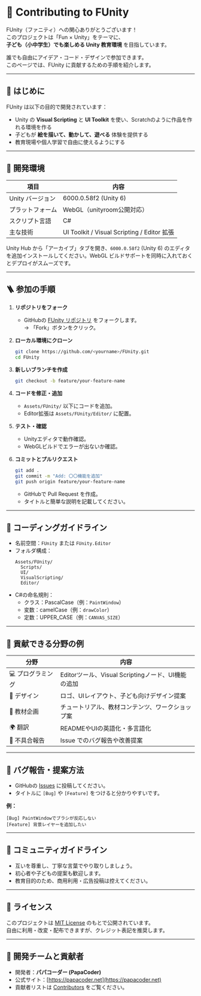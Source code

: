 # 🤝 Contributing to FUnity

FUnity（ファニティ）への関心ありがとうございます！  
このプロジェクトは「Fun × Unity」をテーマに、  
**子ども（小中学生）でも楽しめる Unity 教育環境** を目指しています。

誰でも自由にアイデア・コード・デザインで参加できます。  
このページでは、FUnity に貢献するための手順を紹介します。

---

## 🚀 はじめに

FUnity は以下の目的で開発されています：

- Unity の **Visual Scripting** と **UI Toolkit** を使い、Scratchのように作品を作れる環境を作る  
- 子どもが **絵を描いて、動かして、遊べる** 体験を提供する  
- 教育現場や個人学習で自由に使えるようにする  

---

## 🧰 開発環境

| 項目 | 内容 |
|------|------|
| Unity バージョン | 6000.0.58f2 (Unity 6) |
| プラットフォーム | WebGL（unityroom公開対応） |
| スクリプト言語 | C# |
| 主な技術 | UI Toolkit / Visual Scripting / Editor 拡張 |

Unity Hub から「アーカイブ」タブを開き、`6000.0.58f2` (Unity 6) のエディタを追加インストールしてください。WebGL ビルドサポートを同時に入れておくとデプロイがスムーズです。

---

## 🪜 参加の手順

1. **リポジトリをフォーク**
   - GitHubの [FUnity リポジトリ](https://github.com/oco777/FUnity) をフォークします。  
     → 「Fork」ボタンをクリック。

2. **ローカル環境にクローン**
   ```bash
   git clone https://github.com/<yourname>/FUnity.git
   cd FUnity
   ```

3. **新しいブランチを作成**
   ```bash
   git checkout -b feature/your-feature-name
   ```

4. **コードを修正・追加**
   - `Assets/FUnity/` 以下にコードを追加。  
   - Editor拡張は `Assets/FUnity/Editor/` に配置。

5. **テスト・確認**
   - Unityエディタで動作確認。  
   - WebGLビルドでエラーが出ないか確認。

6. **コミットとプルリクエスト**
   ```bash
   git add .
   git commit -m "Add: 〇〇機能を追加"
   git push origin feature/your-feature-name
   ```
   - GitHubで Pull Request を作成。  
   - タイトルと簡単な説明を記載してください。

---

## 🧩 コーディングガイドライン

- 名前空間：`FUnity` または `FUnity.Editor`
- フォルダ構成：
  ```
  Assets/FUnity/
    Scripts/
    UI/
    VisualScripting/
    Editor/
  ```
- C#の命名規則：
  - クラス：PascalCase（例：`PaintWindow`）  
  - 変数：camelCase（例：`drawColor`）  
  - 定数：UPPER_CASE（例：`CANVAS_SIZE`）

---

## 🎨 貢献できる分野の例

| 分野 | 内容 |
|------|------|
| 💻 プログラミング | Editorツール、Visual Scriptingノード、UI機能の追加 |
| 🎨 デザイン | ロゴ、UIレイアウト、子ども向けデザイン提案 |
| 🧠 教材企画 | チュートリアル、教材コンテンツ、ワークショップ案 |
| 🌍 翻訳 | READMEやUIの英語化・多言語化 |
| 🧩 不具合報告 | Issue でのバグ報告や改善提案 |

---

## 🐛 バグ報告・提案方法

- GitHubの [Issues](https://github.com/oco777/FUnity/issues) に投稿してください。  
- タイトルに `[Bug]` や `[Feature]` をつけると分かりやすいです。

**例：**
```
[Bug] PaintWindowでブラシが反応しない
[Feature] 背景レイヤーを追加したい
```

---

## 💬 コミュニティガイドライン

- 互いを尊重し、丁寧な言葉でやり取りしましょう。  
- 初心者や子どもの提案も歓迎します。  
- 教育目的のため、商用利用・広告投稿は控えてください。

---

## 📜 ライセンス

このプロジェクトは [MIT License](./LICENSE) のもとで公開されています。  
自由に利用・改変・配布できますが、クレジット表記を推奨します。

---

## 🙌 開発チームと貢献者

- 開発者：**パパコーダー (PapaCoder)**  
- 公式サイト：[https://papacoder.net](https://papacoder.net)  
- 貢献者リストは [Contributors](https://github.com/oco777/FUnity/graphs/contributors) をご覧ください。
